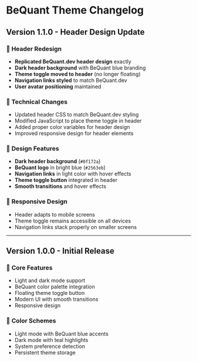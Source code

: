 # BeQuant Theme Changelog

## Version 1.1.0 - Header Design Update

### 🎨 **Header Redesign**
- **Replicated BeQuant.dev header design** exactly
- **Dark header background** with BeQuant blue branding
- **Theme toggle moved to header** (no longer floating)
- **Navigation links styled** to match BeQuant.dev
- **User avatar positioning** maintained

### 🔧 **Technical Changes**
- Updated header CSS to match BeQuant.dev styling
- Modified JavaScript to place theme toggle in header
- Added proper color variables for header design
- Improved responsive design for header elements

### 🎯 **Design Features**
- **Dark header background** (`#0f172a`)
- **BeQuant logo** in bright blue (`#2563eb`)
- **Navigation links** in light color with hover effects
- **Theme toggle button** integrated in header
- **Smooth transitions** and hover effects

### 📱 **Responsive Design**
- Header adapts to mobile screens
- Theme toggle remains accessible on all devices
- Navigation links stack properly on smaller screens

---

## Version 1.0.0 - Initial Release

### 🎨 **Core Features**
- Light and dark mode support
- BeQuant color palette integration
- Floating theme toggle button
- Modern UI with smooth transitions
- Responsive design

### 🎯 **Color Schemes**
- Light mode with BeQuant blue accents
- Dark mode with teal highlights
- System preference detection
- Persistent theme storage 